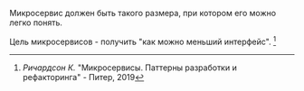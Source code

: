 Микросервис должен быть такого размера, при котором его можно легко понять.

Цель микросервисов  - получить "как можно меньший интерфейс". [^1]

[^1]: *Ричардсон К.* "Микросервисы. Паттерны разработки и рефакторинга" - Питер, 2019

